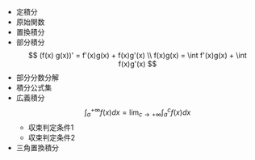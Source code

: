- 定積分
- 原始関数
- 置換積分
- 部分積分
    $$ (f(x) g(x))' = f'(x)g(x) + f(x)g'(x) \\ f(x)g(x) = \int f'(x)g(x) + \int f(x)g'(x) $$
- 部分分数分解
- 積分公式集
- 広義積分
    $$ \int_a^{+\infty} f(x)dx = \lim_{c \to +\infty} \int_a^c f(x)dx $$
    - 収束判定条件1
    - 収束判定条件2
- 三角置換積分